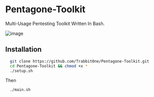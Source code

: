 # Pentagone-Toolkit

Multi-Usage Pentesting Toolkit Written In Bash.

![image](https://github.com/user-attachments/assets/cc51b040-efa1-41f3-994c-29bcf5545bad)


## Installation



```bash
  git clone https://github.com/Trabbit0ne/Pentagone-Toolkit.git
  cd Pentagone-Toolkit && chmod +x *
  ./setup.sh
```
Then
```
  ./main.sh
```
    
